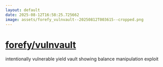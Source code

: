 ```yaml
---
layout: default
date: 2025-08-12T16:58:25.725662
image: assets/forefy_vulnvault--20250812T003615--cropped.png
---
```


# [forefy/vulnvault](https://github.com/forefy/vulnvault)

intentionally vulnerable yield vault showing balance manipulation exploit
